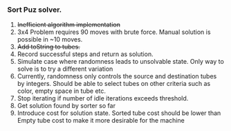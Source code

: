 ### Sort Puz solver. 

1. ~~Inefficient algorithm implementation~~
2. 3x4 Problem requires 90 moves with brute force. Manual solution is possible in ~10 moves.
3. ~~Add toString to tubes.~~
4. Record successful steps and return as solution.
5. Simulate case where randomness leads to unsolvable state. Only way to solve is to try a different variation
6. Currently, randomness only controls the source and destination tubes by integers. Should be able to select tubes on other criteria such as color, empty space in tube etc.
7. Stop iterating if number of idle iterations exceeds threshold.
8. Get solution found by sorter so far
9. Introduce cost for solution state. Sorted tube cost should be lower than Empty tube cost to make it more desirable for the machine 